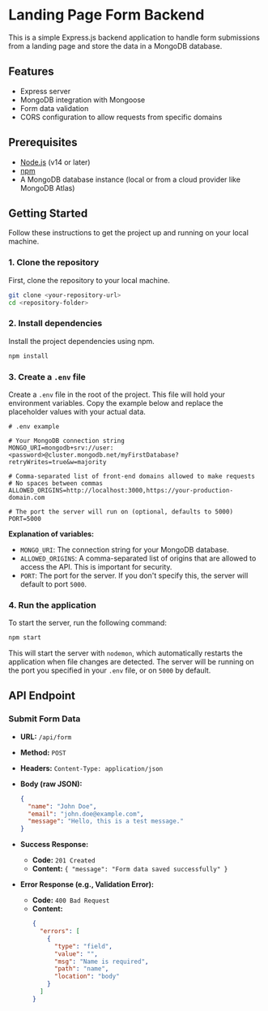 # Landing Page Form Backend

This is a simple Express.js backend application to handle form submissions from a landing page and store the data in a MongoDB database.

## Features

- Express server
- MongoDB integration with Mongoose
- Form data validation
- CORS configuration to allow requests from specific domains

## Prerequisites

- [Node.js](https://nodejs.org/en/) (v14 or later)
- [npm](https://www.npmjs.com/)
- A MongoDB database instance (local or from a cloud provider like MongoDB Atlas)

## Getting Started

Follow these instructions to get the project up and running on your local machine.

### 1. Clone the repository

First, clone the repository to your local machine.
```bash
git clone <your-repository-url>
cd <repository-folder>
```

### 2. Install dependencies

Install the project dependencies using npm.
```bash
npm install
```

### 3. Create a `.env` file

Create a `.env` file in the root of the project. This file will hold your environment variables. Copy the example below and replace the placeholder values with your actual data.

```env
# .env example

# Your MongoDB connection string
MONGO_URI=mongodb+srv://user:<password>@cluster.mongodb.net/myFirstDatabase?retryWrites=true&w=majority

# Comma-separated list of front-end domains allowed to make requests
# No spaces between commas
ALLOWED_ORIGINS=http://localhost:3000,https://your-production-domain.com

# The port the server will run on (optional, defaults to 5000)
PORT=5000
```

**Explanation of variables:**

-   `MONGO_URI`: The connection string for your MongoDB database.
-   `ALLOWED_ORIGINS`: A comma-separated list of origins that are allowed to access the API. This is important for security.
-   `PORT`: The port for the server. If you don't specify this, the server will default to port `5000`.


### 4. Run the application

To start the server, run the following command:
```bash
npm start
```
This will start the server with `nodemon`, which automatically restarts the application when file changes are detected. The server will be running on the port you specified in your `.env` file, or on `5000` by default.

## API Endpoint

### Submit Form Data

-   **URL:** `/api/form`
-   **Method:** `POST`
-   **Headers:** `Content-Type: application/json`
-   **Body (raw JSON):**

    ```json
    {
      "name": "John Doe",
      "email": "john.doe@example.com",
      "message": "Hello, this is a test message."
    }
    ```

-   **Success Response:**
    -   **Code:** `201 Created`
    -   **Content:** `{ "message": "Form data saved successfully" }`

-   **Error Response (e.g., Validation Error):**
    -   **Code:** `400 Bad Request`
    -   **Content:**
        ```json
        {
          "errors": [
            {
              "type": "field",
              "value": "",
              "msg": "Name is required",
              "path": "name",
              "location": "body"
            }
          ]
        }
        ```
